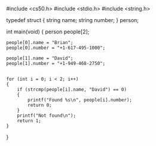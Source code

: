 #include <cs50.h>
#include <stdio.h>
#include <string.h>

typedef struct
{
    string name;
    string number;
}
person;

int main(void)
{
    person people[2];
    
    people[0].name = "Brian";
    people[0].number = "+1-617-495-1000";
    
    people[1].name = "David";
    people[1].number = "+1-949-468-2750";
    
    
    for (int i = 0; i < 2; i++)
    {
        if (strcmp(people[i].name, "David") == 0)
        {
            printf("Found %s\n", people[i].number);
            return 0;
        }
        printf("Not found\n");
        return 1;
    }
}
